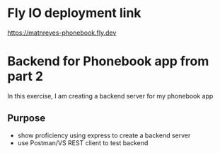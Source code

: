 # Fly IO deployment link
https://matnreyes-phonebook.fly.dev

# Backend for Phonebook app from part 2
In this exercise, I am creating a backend server for my phonebook app

## Purpose
- show proficiency using express to create a backend server
- use Postman/VS REST client to test backend
